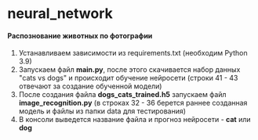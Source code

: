 # neural_network
#### Распознование животных по фотографии
1. Устанавливаем зависимости из requirements.txt (необходим Python 3.9)
2. Запускаем файл **main.py**, после этого скачивается набор данных "cats vs dogs" и происходит обучение нейросети (строки 41 - 43 отвечают за создание обученной модели)
3. После создания файла **dogs_cats_trained.h5** запускаем файл **image_recognition.py** (в строках 32 - 36 берется раннее созданная модель и файлы из папки data для тестирования)
4. В консоли выведется название файла и прогноз нейросети - **cat** или **dog**